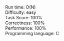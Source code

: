 Run time: O(N)  
Difficulty: easy  
Task Score: 100%  
Correctness: 100%  
Performance: 100%  
Programming language: C  